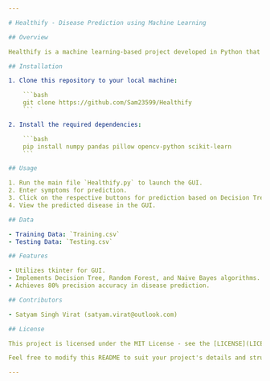 ```yaml
---

# Healthify - Disease Prediction using Machine Learning

## Overview

Healthify is a machine learning-based project developed in Python that predicts diseases based on patient symptoms. It incorporates Decision Tree, Random Forest, and Naive Bayes algorithms to enhance accuracy, achieving up to 80% precision.

## Installation

1. Clone this repository to your local machine:

    ```bash
    git clone https://github.com/Sam23599/Healthify
    ```

2. Install the required dependencies:

    ```bash
    pip install numpy pandas pillow opencv-python scikit-learn
    ```

## Usage

1. Run the main file `Healthify.py` to launch the GUI.
2. Enter symptoms for prediction.
3. Click on the respective buttons for prediction based on Decision Tree, Random Forest, or Naive Bayes.
4. View the predicted disease in the GUI.

## Data

- Training Data: `Training.csv`
- Testing Data: `Testing.csv`

## Features

- Utilizes tkinter for GUI.
- Implements Decision Tree, Random Forest, and Naive Bayes algorithms.
- Achieves 80% precision accuracy in disease prediction.

## Contributors

- Satyam Singh Virat (satyam.virat@outlook.com)

## License

This project is licensed under the MIT License - see the [LICENSE](LICENSE) file for details.

Feel free to modify this README to suit your project's details and structure. If you have any questions or need further assistance, don't hesitate to reach out.

--- 
```

